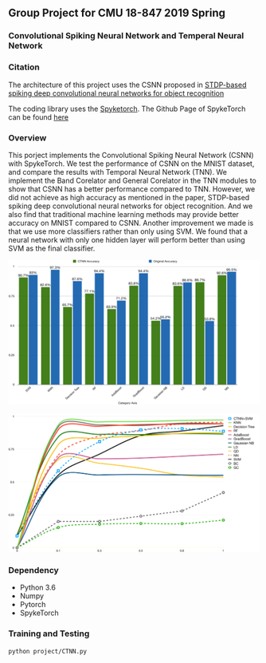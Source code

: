 ## Group Project for CMU 18-847 2019 Spring

### Convolutional Spiking Neural Network and Temperal Neural Network



### Citation 

The architecture of this project uses the CSNN proposed in [STDP-based spiking deep convolutional neural networks for object recognition](https://arxiv.org/abs/1611.01421)

The coding library uses the [Spyketorch](https://arxiv.org/abs/1903.02440). The Github Page of SpykeTorch can be found [here](https://github.com/miladmozafari/SpykeTorch)



### Overview 

This porject implements the Convolutional Spiking Neural Network (CSNN) with SpykeTorch. We test the performance of CSNN on the MNIST dataset, and compare the results with Temporal Neural Network (TNN). We implement the Band Corelator and General Corelator in the TNN modules to show that CSNN has a better performance compared to TNN. However, we did not achieve as high accuracy as mentioned in the paper, STDP-based spiking deep convolutional neural networks for object recognition. And we also find that traditional machine learning methods may provide better accuracy on MNIST compared to CSNN. Another improvement we made is that we use more classifiers rather than only using SVM. We found that a neural network with only one hidden layer will perform better than using SVM as the final classifier. 



![Screenshot](imgs/accuracy1.png)

![Screenshot](imgs/accuracy2.png)



### Dependency

* Python 3.6
* Numpy
* Pytorch 
* SpykeTorch



### Training and Testing 

`python project/CTNN.py` 





